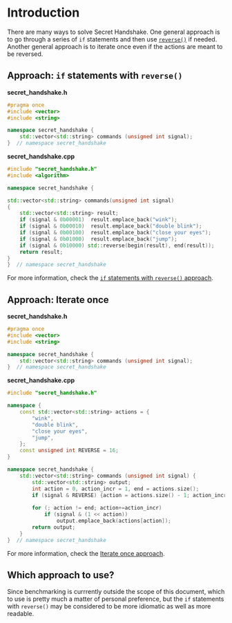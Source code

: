 # Introduction

There are many ways to solve Secret Handshake.
One general approach is to go through a series of `if` statements and then use [`reverse()`][reverse] if needed.
Another general approach is to iterate once even if the actions are meant to be reversed.

## Approach: `if` statements with `reverse()`

**secret_handshake.h**
```cpp
#pragma once
#include <vector>
#include <string>

namespace secret_handshake {
    std::vector<std::string> commands (unsigned int signal);
}  // namespace secret_handshake
```

**secret_handshake.cpp**
```cpp
#include "secret_handshake.h"
#include <algorithm>

namespace secret_handshake {

std::vector<std::string> commands(unsigned int signal)
{
    std::vector<std::string> result;
    if (signal & 0b00001)  result.emplace_back("wink");
    if (signal & 0b00010)  result.emplace_back("double blink");
    if (signal & 0b00100)  result.emplace_back("close your eyes");
    if (signal & 0b01000)  result.emplace_back("jump");
    if (signal & 0b10000) std::reverse(begin(result), end(result));
    return result;
}
}  // namespace secret_handshake
```

For more information, check the [`if` statements with `reverse()` approach][approach-if-statements-with-reverse].

## Approach: Iterate once

**secret_handshake.h**
```cpp
#pragma once
#include <vector>
#include <string>

namespace secret_handshake {
    std::vector<std::string> commands (unsigned int signal);
}  // namespace secret_handshake
```

**secret_handshake.cpp**
```cpp
#include "secret_handshake.h"

namespace {
    const std::vector<std::string> actions = {
        "wink",
        "double blink",
        "close your eyes",
        "jump",
    };
    const unsigned int REVERSE = 16;
}

namespace secret_handshake {
    std::vector<std::string> commands (unsigned int signal) {
        std::vector<std::string> output;
        int action = 0, action_incr = 1, end = actions.size();
        if (signal & REVERSE) {action = actions.size() - 1; action_incr = -1; end = -1;}        
            
        for (; action != end; action+=action_incr)
            if (signal & (1 << action))
                output.emplace_back(actions[action]);
        return output;
    }
}  // namespace secret_handshake
```

For more information, check the [Iterate once approach][approach-iterate-once].

## Which approach to use?

Since benchmarking is currrently outside the scope of this document, which to use is pretty much a matter of personal preference,
but the `if` statements with `reverse()` may be considered to be more idiomatic as well as more readable.

[reverse]: https://en.cppreference.com/w/cpp/algorithm/reverse
[approach-if-statements-with-reverse]: https://exercism.org/tracks/cpp/exercises/secret-handshake/approaches/if-statements-with-reverse
[approach-iterate-once]: https://exercism.org/tracks/cpp/exercises/secret-handshake/approaches/iterate-once
